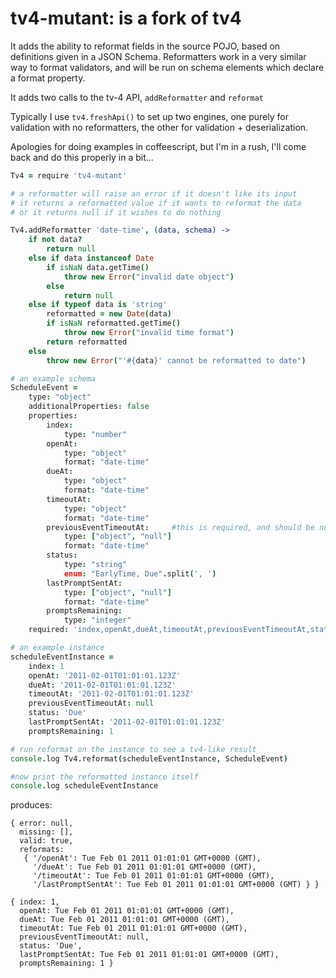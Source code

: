 # tv4-mutant: is a fork of tv4

It adds the ability to reformat fields in the source POJO, based on
definitions given in a JSON Schema. Reformatters work in a very similar way to
format validators, and will be run on schema elements which declare a format
property.

It adds two calls to the tv-4 API, ```addReformatter``` and ```reformat``` 

Typically I use ```tv4.freshApi()``` to set up two engines, one purely for
validation with no reformatters, the other for validation + deserialization.

Apologies for doing examples in coffeescript, but I'm in a rush, I'll come
back and do this properly in a bit...

```coffeescript
Tv4 = require 'tv4-mutant'

# a reformatter will raise an error if it doesn't like its input
# it returns a reformatted value if it wants to reformat the data
# or it returns null if it wishes to do nothing

Tv4.addReformatter 'date-time', (data, schema) ->
    if not data?
        return null
    else if data instanceof Date
        if isNaN data.getTime()
            throw new Error("invalid date object")
        else
            return null
    else if typeof data is 'string'
        reformatted = new Date(data)
        if isNaN reformatted.getTime()
            throw new Error("invalid time format")
        return reformatted
    else
        throw new Error("'#{data}' cannot be reformatted to date")

# an example schema
ScheduleEvent =
    type: "object"
    additionalProperties: false
    properties:
        index:
            type: "number" 
        openAt:
            type: "object"
            format: "date-time"
        dueAt:
            type: "object"
            format: "date-time"
        timeoutAt:
            type: "object"
            format: "date-time"
        previousEventTimeoutAt:     #this is required, and should be null for the first event
            type: ["object", "null"]
            format: "date-time"
        status:
            type: "string"
            enum: "EarlyTime, Due".split(', ')
        lastPromptSentAt:
            type: ["object", "null"]
            format: "date-time"
        promptsRemaining:
            type: "integer"
    required: 'index,openAt,dueAt,timeoutAt,previousEventTimeoutAt,status,lastPromptSentAt,promptsRemaining'.split(',')

# an example instance
scheduleEventInstance =
    index: 1
    openAt: '2011-02-01T01:01:01.123Z'
    dueAt: '2011-02-01T01:01:01.123Z'
    timeoutAt: '2011-02-01T01:01:01.123Z'
    previousEventTimeoutAt: null
    status: 'Due'
    lastPromptSentAt: '2011-02-01T01:01:01.123Z'
    promptsRemaining: 1

# run reformat on the instance to see a tv4-like result
console.log Tv4.reformat(scheduleEventInstance, ScheduleEvent)

#now print the reformatted instance itself
console.log scheduleEventInstance
```

produces:

```
{ error: null,
  missing: [],
  valid: true,
  reformats: 
   { '/openAt': Tue Feb 01 2011 01:01:01 GMT+0000 (GMT),
     '/dueAt': Tue Feb 01 2011 01:01:01 GMT+0000 (GMT),
     '/timeoutAt': Tue Feb 01 2011 01:01:01 GMT+0000 (GMT),
     '/lastPromptSentAt': Tue Feb 01 2011 01:01:01 GMT+0000 (GMT) } }

{ index: 1,
  openAt: Tue Feb 01 2011 01:01:01 GMT+0000 (GMT),
  dueAt: Tue Feb 01 2011 01:01:01 GMT+0000 (GMT),
  timeoutAt: Tue Feb 01 2011 01:01:01 GMT+0000 (GMT),
  previousEventTimeoutAt: null,
  status: 'Due',
  lastPromptSentAt: Tue Feb 01 2011 01:01:01 GMT+0000 (GMT),
  promptsRemaining: 1 }
```


